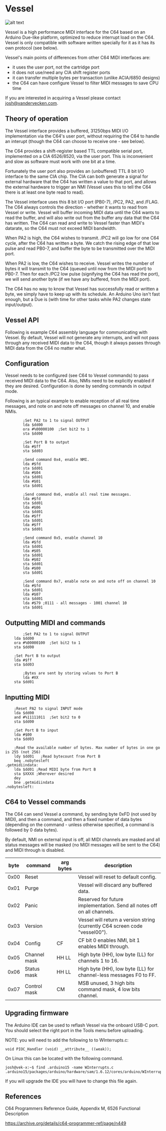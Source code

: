 Vessel
======

![alt text](vessel.jpg)

Vessel is a high performance MIDI interface for the C64 based on an
Arduino Due-like platform, optimized to reduce interrupt load on the
C64.  Vessel is only compatible with software written specially for it
as it has its own protocol (see below).

Vessel's main points of differences from other C64 MIDI interfaces are:

* it uses the user port, not the cartridge port
* it does not use/need any CIA shift register ports
* it can transfer multiple bytes per transaction (unlike ACIA/6850 designs)
* the C64 can have configure Vessel to filter MIDI messages to save CPU time

If you are interested in acquiring a Vessel please contact josh@vandervecken.com.


Theory of operation
-------------------

The Vessel interface provides a buffered, 31250bps MIDI I/O
implementation via the C64's user port, without requiring the
C64 to handle an interupt (though the C64 can choose to receive
one - see below).

The C64 provides a shift-register based TTL compatible serial port,
implemented on a CIA 6526/8520, via the user port. This is
inconvenient and slow as software must work with one bit at a time.

Fortunately the user port also provides an (unbuffered) TTL 8 bit I/O
interface to the same CIA chip. The CIA can both generate a signal for
external hardware that the C64 has written a value to that port, and
allows the external hardware to trigger an NMI (Vessel uses this to tell
the C64 there is at least one byte read to read). 

The Vessel interface uses this 8 bit I/O port (PB0-7), /PC2, PA2, and /FLAG. 
The C64 always controls the direction - whether it wants to read
from Vessel or write. Vessel will buffer incoming MIDI data until the
C64 wants to read the buffer, and will also write out from the buffer
any data that the C64 has written. The C64 can read and write to
Vessel faster than MIDI's datarate, so the C64 must not exceed MIDI
bandwidth.

When PA2 is high, the C64 wishes to transmit. /PC2 will go low for one
C64 cycle, after the C64 has written a byte. We catch the rising edge
of that low pulse and read PB0-7, and buffer the byte to be transmitted
over the MIDI port.

When PA2 is low, the C64 wishes to receive. Vessel writes the number
of bytes it will transmit to the C64 (queued until now from the MIDI
port) to PB0-7.  Then for each /PC2 low pulse (signifying the C64 has
read the port), we will send another byte (if we have any buffered,
from the MIDI port).

The C64 has no way to know that Vessel has successfully read or
written a byte, we simply have to keep up with its schedule. An
Arduino Uno isn't fast enough, but a Due is (with time for other tasks
while PA2 changes state input/output).

Vessel API
----------

Following is example C64 assembly language for communicating with Vessel.
By default, Vessel will not generate any interrupts, and will not pass through
any received MIDI data to the C64, though it always passes through MIDI data
from the C64 no matter what.


Configuration
-------------

Vessel needs to be configured (see C64 to Vessel commands) to pass received
MIDI data to the C64. Also, NMIs need to be explicitly enabled if they are desired.
Configuration is done by sending commands in output mode.

Following is an typical example to enable reception of all real time messages,
and note on and note off messages on channel 10, and enable NMIs.

```
        ;Set PA2 to 1 to signal OUTPUT
        lda $dd00
        ora #%00000100  ;Set bit2 to 1
        sta $dd00

        ;Set Port B to output
        lda #$ff
        sta $dd03

        ;Send command 0x4, enable NMI.
        lda #$fd
        sta $dd01
        lda #$04
        sta $dd01
        lda #$01
        sta $dd01

        ;Send command 0x6, enable all real time messages.
        lda #$fd
        sta $dd01
        lda #$06
        sta $dd01
        lda #$ff
        sta $dd01
        lda #$ff
        sta $dd01

        ;Send command 0x5, enable channel 10
        lda #$fd
        sta $dd01
        lda #$05
        sta $dd01
        lda #$02
        sta $dd01
        lda #$00
        sta $dd01

        ;Send command 0x7, enable note on and note off on channel 10
        lda #$fd
        sta $dd01
        lda #$07
        sta $dd01
        lda #$79 ;0111 - all messages - 1001 channel 10
        sta $dd01
```


Outputting MIDI and commands
----------------------------

```
        ;Set PA2 to 1 to signal OUTPUT
	lda $dd00
	ora #%00000100	;Set bit2 to 1
	sta $dd00

	;Set Port B to output
	lda #$ff
	sta $dd03

        ;Bytes are sent by storing values to Port B
        lda #XX
	sta $dd01
```

Inputting MIDI
--------------

```
	;Reset PA2 to signal INPUT mode
	lda $dd00
	and #%11111011	;Set bit2 to 0
	sta $dd00

	;Set Port B to input
	lda #$00
	sta $dd03

	;Read the available number of bytes. Max number of bytes in one go is 255 (not 256)
	ldy $dd01	;Read bytecount from Port B
	beq .nobytesleft
.getmidiindata:
	lda $dd01 ;Read MIDI byte from Port B
	sta $XXXX ;Wherever desired
	dey
	bne .getmidiindata
.nobytesleft:
```

C64 to Vessel commands
----------------------

The C64 can send Vessel a command, by sending byte 0xFD (not used by MIDI),
and then a command, and then a fixed number of data bytes (depending on the
command - unless otherwise specified, a command is followed by 0 data bytes).

By default, NMI on external input is off, all MIDI channels are masked and
all status messages will be masked (no MIDI messages will be sent to the C64)
and MIDI through is disabled.

|byte|command     |arg bytes|description
|----|------------|---------|--------------------------------------------------------------------------
|0x00|Reset       |         |Vessel will reset to default config.
|0x01|Purge       |         |Vessel will discard any buffered data.
|0x02|Panic       |         |Reserved for future implementation. Send all notes off on all channels.
|0x03|Version     |         |Vessel will return a version string (currently C64 screen code "vessel00").
|0x04|Config      |CF       |CF bit 0 enables NMI, bit 1 enables MIDI through.
|0x05|Channel mask|HH LL    |High byte (HH), low byte (LL) for channels 1 to 16.
|0x06|Status mask |HH LL    |High byte (HH), low byte (LL) for channel-less messages F0 to FF.
|0x07|Control mask|CM       |MSB unused, 3 high bits command mask, 4 low bits channel.


Upgrading firmware
------------------

The Arduino IDE can be used to reflash Vessel via the onboard USB-C port.
You should select the right port in the Tools menu before uploading.

NOTE: you will need to add the following to to WInterrupts.c:

    void PIOC_Handler (void) __attribute__ ((weak));

On Linux this can be located with the following command.

    josh@vek-x:~$ find .arduino15 -name WInterrupts.c
    .arduino15/packages/arduino/hardware/sam/1.6.12/cores/arduino/WInterrupts.c

If you will upgrade the IDE you will have to change this file again.


References
----------

C64 Programmers Reference Guide, Appendix M, 6526 Functional Description

https://archive.org/details/c64-programmer-ref/page/n449
